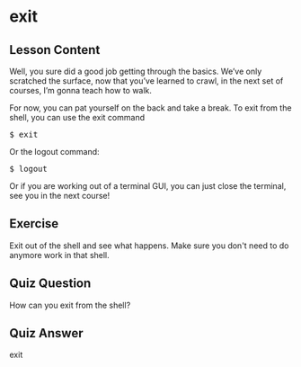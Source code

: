 # exit

## Lesson Content

Well, you sure did a good job getting through the basics. We’ve only scratched the surface, now that you’ve learned to crawl, in the next set of courses, I’m gonna teach how to walk.

For now, you can pat yourself on the back and take a break. To exit from the shell, you can use the exit command

<pre>$ exit</pre>

Or the logout command:

<pre>$ logout</pre>

Or if you are working out of a terminal GUI, you can just close the terminal, see you in the next course!

## Exercise

Exit out of the shell and see what happens. Make sure you don't need to do anymore work in that shell.

## Quiz Question

How can you exit from the shell?

## Quiz Answer

exit

